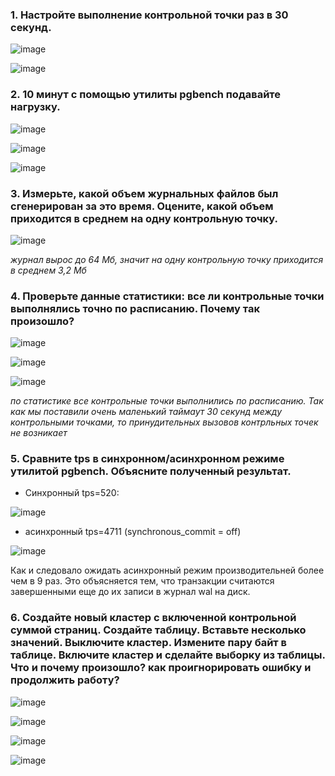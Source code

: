 ### 1. Настройте выполнение контрольной точки раз в 30 секунд.

![image](https://github.com/AKhabarov/Otus-HomeWork/assets/40095258/8eefeea6-1a72-4313-997a-4350fbf97816)

![image](https://github.com/AKhabarov/Otus-HomeWork/assets/40095258/ff08cc7a-4add-4356-9f04-cae451275d3e)

### 2. 10 минут c помощью утилиты pgbench подавайте нагрузку.

![image](https://github.com/AKhabarov/Otus-HomeWork/assets/40095258/a4270b02-913a-496d-8943-a4698f8c7ef1)

![image](https://github.com/AKhabarov/Otus-HomeWork/assets/40095258/766431cb-0adf-4223-9123-2c4ee56c25c3)

![image](https://github.com/AKhabarov/Otus-HomeWork/assets/40095258/a979890a-b4fd-4ff0-b256-141b649ea211)

### 3. Измерьте, какой объем журнальных файлов был сгенерирован за это время. Оцените, какой объем приходится в среднем на одну контрольную точку.

![image](https://github.com/AKhabarov/Otus-HomeWork/assets/40095258/ec6c41d9-777c-429c-9e84-3b0d1bc3c6bc)

*журнал вырос до 64 Мб, значит на одну контрольную точку приходится в среднем 3,2 Мб*

### 4. Проверьте данные статистики: все ли контрольные точки выполнялись точно по расписанию. Почему так произошло?

![image](https://github.com/AKhabarov/Otus-HomeWork/assets/40095258/cc892105-38b5-41c7-8128-2914e025f926)

![image](https://github.com/AKhabarov/Otus-HomeWork/assets/40095258/a7eb8c40-6516-466a-9e6c-5c52ea3d9035)

![image](https://github.com/AKhabarov/Otus-HomeWork/assets/40095258/786870fc-dc56-44df-a55d-1b2d47801c9f)

*по статистике все контрольные точки выполнились по расписанию. Так как мы поставили очень маленький таймаут 30 секунд между контрольными точками, то принудительных вызовов контрльных точек не возникает*

### 5. Сравните tps в синхронном/асинхронном режиме утилитой pgbench. Объясните полученный результат.

* Синхронный tps=520:

![image](https://github.com/AKhabarov/Otus-HomeWork/assets/40095258/c35e218b-b876-4352-9515-99a903b56189)

* асинхронный tps=4711 (synchronous_commit = off)

![image](https://github.com/AKhabarov/Otus-HomeWork/assets/40095258/684c3647-7e53-4055-a506-44699e03e404)

Как и следовало ожидать асинхронный режим производительней более чем в 9 раз. Это объясняется тем, что транзакции считаются завершенными еще до их записи в журнал wal на диск.

### 6. Создайте новый кластер с включенной контрольной суммой страниц. Создайте таблицу. Вставьте несколько значений. Выключите кластер. Измените пару байт в таблице. Включите кластер и сделайте выборку из таблицы. Что и почему произошло? как проигнорировать ошибку и продолжить работу?

![image](https://github.com/AKhabarov/Otus-HomeWork/assets/40095258/70003de6-2814-4f13-ac83-be90e0133e46)

![image](https://github.com/AKhabarov/Otus-HomeWork/assets/40095258/dcb4659d-8059-418e-b9a6-0187b5a57113)

![image](https://github.com/AKhabarov/Otus-HomeWork/assets/40095258/f1c865a5-e74f-4628-909b-5bf5bff369c4)

![image](https://github.com/AKhabarov/Otus-HomeWork/assets/40095258/55911df9-bef9-4137-b7db-9aeaabccfcf8)


